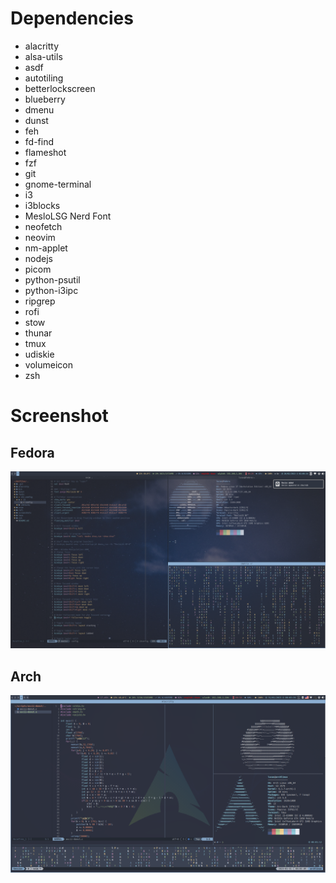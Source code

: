 # Dependencies
- alacritty
- alsa-utils
- asdf
- autotiling
- betterlockscreen
- blueberry
- dmenu
- dunst
- feh
- fd-find
- flameshot
- fzf
- git
- gnome-terminal
- i3
- i3blocks
- MesloLSG Nerd Font
- neofetch
- neovim
- nm-applet
- nodejs
- picom
- python-psutil
- python-i3ipc
- ripgrep
- rofi
- stow
- thunar
- tmux
- udiskie
- volumeicon
- zsh

# Screenshot

## Fedora
![Alt text](./screenshots/fedora.png "Fedora")

## Arch
![Alt text](./screenshots/arch.png "Arch")
